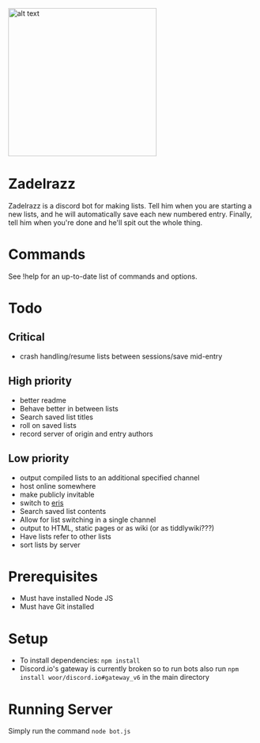 <img src="https://images2.imgbox.com/a1/c2/pGy6ICJI_o.jpg" alt="alt text" width="300">

# Zadelrazz
Zadelrazz is a discord bot for making lists. Tell him when you are starting a new lists, and he will automatically save each new numbered entry. Finally, tell him when you're done and he'll spit out the whole thing.

# Commands
See !help for an up-to-date list of commands and options.

# Todo
## Critical
* crash handling/resume lists between sessions/save mid-entry

## High priority
* better readme
* Behave better in between lists
* Search saved list titles
* roll on saved lists
* record server of origin and entry authors

## Low priority
* output compiled lists to an additional specified channel
* host online somewhere
* make publicly invitable
* switch to [eris](https://github.com/abalabahaha/eris)
* Search saved list contents
* Allow for list switching in a single channel
* output to HTML, static pages or as wiki (or as tiddlywiki???)
* Have lists refer to other lists
* sort lists by server


# Prerequisites

* Must have installed Node JS
* Must have Git installed

# Setup

* To install dependencies: `npm install`
* Discord.io's gateway is currently broken so to run bots also run `npm install woor/discord.io#gateway_v6` in the main directory

# Running Server

Simply run the command `node bot.js`
